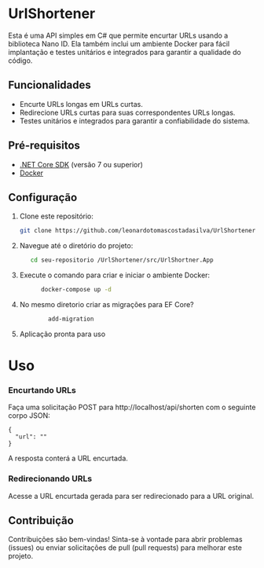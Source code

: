 # UrlShortener

Esta é uma API simples em C# que permite encurtar URLs usando a biblioteca Nano ID. Ela também inclui um ambiente Docker para fácil implantação e testes unitários e integrados para garantir a qualidade do código.

## Funcionalidades

- Encurte URLs longas em URLs curtas.
- Redirecione URLs curtas para suas correspondentes URLs longas.
- Testes unitários e integrados para garantir a confiabilidade do sistema.

## Pré-requisitos

- [.NET Core SDK](https://dotnet.microsoft.com/download) (versão 7 ou superior)
- [Docker](https://www.docker.com/get-started)

## Configuração

1. Clone este repositório:

   ```bash
   git clone https://github.com/leonardotomascostadasilva/UrlShortener.git

2. Navegue até o diretório do projeto:
    
    ```bash
       cd seu-repositorio /UrlShortener/src/UrlShortner.App
 
3. Execute o comando para criar e iniciar o ambiente Docker:
     ```bash
           docker-compose up -d
 
4. No mesmo diretorio criar as migrações para EF Core?
    ```bash
            add-migration 

5. Aplicação pronta para uso

# Uso

### Encurtando URLs
Faça uma solicitação POST para http://localhost/api/shorten com o seguinte corpo JSON:

```
{
  "url": "" 
}
```

A resposta conterá a URL encurtada.

### Redirecionando URLs
Acesse a URL encurtada gerada para ser redirecionado para a URL original.

## Contribuição
Contribuições são bem-vindas! Sinta-se à vontade para abrir problemas (issues) ou enviar solicitações de pull (pull requests) para melhorar este projeto.



